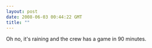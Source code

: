 ```yaml
---
layout: post
date: 2008-06-03 00:44:22 GMT
title: ""
---
```

Oh no, it's raining and the crew has a game in 90 minutes.